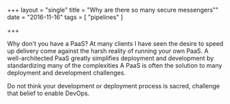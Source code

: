 +++
layout = "single"
title = "Why are there so many secure messengers""
date = "2016-11-16"
tags = [
  "pipelines"
  ]

+++

Why don't you have a PaaS?
At many clients I have seen the desire to speed up delivery come against the harsh reality of running your own PaaS. A well-architected PaaS greatly simplifies deployment and development by standardizing many of the complexities 
A PaaS is often the solution to many deployment and development challenges.

Do not think your development or deployment process is sacred, challenge that belief to enable DevOps.


